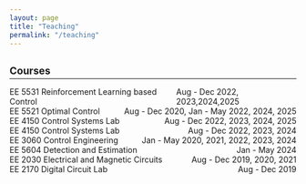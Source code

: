 ```yaml
---
layout: page
title: "Teaching"
permalink: "/teaching"
---
```


## <small>Courses</small>
<hr style="margin-top: -1em; margin-bottom: 1em;">



<span style="display: flex; justify-content: space-between;">
EE 5531 Reinforcement Learning based Control <span style="flex-grow: 1;"></span>  Aug - Dec 2022, 2023,2024,2025
</span>

<span style="display: flex; justify-content: space-between;">
EE 5521 Optimal Control <span style="flex-grow: 1;"></span>  Aug - Dec 2020, Jan - May 2022, 2024, 2025
</span>

<span style="display: flex; justify-content: space-between;">
EE 4150 Control Systems Lab <span style="flex-grow: 1;"></span>  Aug - Dec 2022, 2023, 2024, 2025
</span>


<span style="display: flex; justify-content: space-between;">
EE 4150 Control Systems Lab <span style="flex-grow: 1;"></span>  Aug - Dec 2022, 2023, 2024
</span>

<span style="display: flex; justify-content: space-between;">
EE 3060 Control Engineering <span style="flex-grow: 1;"></span>  Jan - May 2020, 2021, 2022, 2023, 2024
</span>


<span style="display: flex; justify-content: space-between;">
EE 5604 Detection and Estimation <span style="flex-grow: 1;"></span>  Jan - May 2024
</span>

<span style="display: flex; justify-content: space-between;">
EE 2030 Electrical and Magnetic Circuits <span style="flex-grow: 1;"></span>  Aug - Dec 2019, 2020, 2021
</span>

<span style="display: flex; justify-content: space-between;">
EE 2170 Digital Circuit Lab <span style="flex-grow: 1;"></span>  Aug - Dec 2019
</span>



